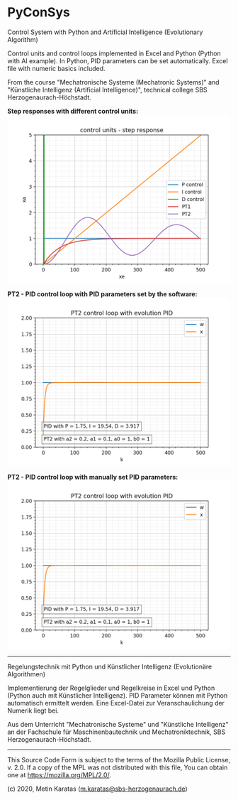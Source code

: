 # PyConSys
Control System with Python and Artificial Intelligence (Evolutionary Algorithm)

Control units and control loops implemented in Excel and Python (Python with AI example). In Python, PID parameters can be set automatically. Excel file with numeric basics included.

From the course "Mechatronische Systeme (Mechatronic Systems)" and "Künstliche Intelligenz (Artificial Intelligence)", technical college SBS Herzogenaurach-Höchstadt.

**Step responses with different control units:**
![Step Response](./pics/step_response.png)

**PT2 - PID control loop with PID parameters set by the software:**
![PT2 - PID](./pics/pt2.png)

**PT2 - PID control loop with manually set PID parameters:**
![PT2_manual](./pics/pt2.png)

___________________________________________________________________________________________

Regelungstechnik mit Python und Künstlicher Intelligenz (Evolutionäre Algorithmen)

Implementierung der Regelglieder und Regelkreise in Excel und Python (Python auch mit Künstlicher Intelligenz). PID Parameter können mit Python automatisch ermittelt werden. Eine Excel-Datei zur Veranschaulichung der Numerik liegt bei.

Aus dem Unterricht "Mechatronische Systeme" und "Künstliche Intelligenz" an der Fachschule für Maschinenbautechnik und Mechatroniktechnik, SBS Herzogenaurach-Höchstadt.

___________________________________________________________________________________________

This Source Code Form is subject to the terms of the Mozilla Public
License, v. 2.0. If a copy of the MPL was not distributed with this
file, You can obtain one at https://mozilla.org/MPL/2.0/.

(c) 2020, Metin Karatas (m.karatas@sbs-herzogenaurach.de)

